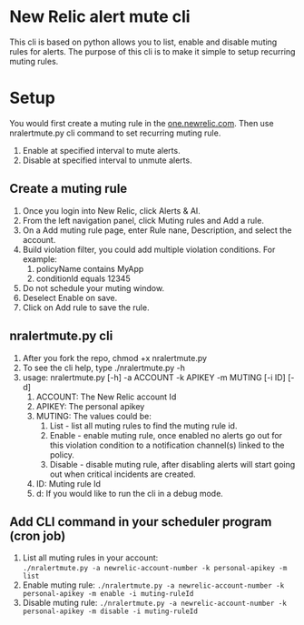 # New Relic alert mute cli
This cli is based on python allows you to list, enable and disable muting rules for alerts. The purpose of this cli is to make it simple to setup recurring muting rules.

# Setup
You would first create a muting rule in the [one.newrelic.com](https://one.newrelic.com/). Then use nralertmute.py cli command to set recurring muting rule.
1. Enable at specified interval to mute alerts.
1. Disable at specified interval to unmute alerts.

## Create a muting rule
1. Once you login into New Relic, click Alerts & AI.
1. From the left navigation panel, click Muting rules and Add a rule.
1. On a Add muting rule page, enter Rule nane, Description, and select the account.
1. Build violation filter, you could add multiple violation conditions.
    For example:
    1. policyName contains MyApp
    1. conditionId equals 12345
1. Do not schedule your muting window.
1. Deselect Enable on save.
1. Click on Add rule to save the rule.

## nralertmute.py cli
1. After you fork the repo, chmod +x nralertmute.py
1. To see the cli help, type ./nralertmute.py -h
1. usage: nralertmute.py [-h] -a ACCOUNT -k APIKEY -m MUTING [-i ID] [-d]
    1. ACCOUNT: The New Relic account Id
    1. APIKEY: The personal apikey
    1. MUTING: The values could be:
        1. List - list all muting rules to find the muting rule id.
        1. Enable - enable muting rule, once enabled no alerts go out for this violation condition to a notification channel(s) linked to the policy.
        1. Disable - disable muting rule, after disabling alerts will start going out when critical incidents are created.
    1. ID: Muting rule Id
    1. d: If you would like to run the cli in a debug mode.

## Add CLI command in your scheduler program (cron job)
1. List all muting rules in your account:  
```./nralertmute.py -a newrelic-account-number -k personal-apikey -m list``` 
1. Enable muting rule: 
```./nralertmute.py -a newrelic-account-number -k personal-apikey -m enable -i muting-ruleId```
1. Disable muting rule: 
```./nralertmute.py -a newrelic-account-number -k personal-apikey -m disable -i muting-ruleId```
